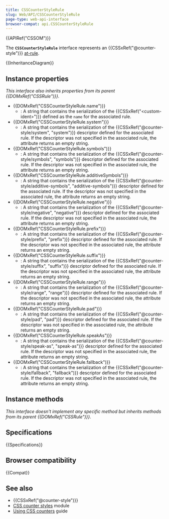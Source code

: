 ```yaml
---
title: CSSCounterStyleRule
slug: Web/API/CSSCounterStyleRule
page-type: web-api-interface
browser-compat: api.CSSCounterStyleRule
---
```


{{APIRef("CSSOM")}}

The **`CSSCounterStyleRule`** interface represents an {{CSSxRef("@counter-style")}} [at-rule](/en-US/docs/Web/CSS/CSS_syntax/At-rule).

{{InheritanceDiagram}}

## Instance properties

_This interface also inherits properties from its parent {{DOMxRef("CSSRule")}}._

- {{DOMxRef("CSSCounterStyleRule.name")}}
  - : A string that contains the serialization of the {{CSSxRef("&lt;custom-ident&gt;")}} defined as the `name` for the associated rule.
- {{DOMxRef("CSSCounterStyleRule.system")}}
  - : A string that contains the serialization of the {{CSSxRef("@counter-style/system", "system")}} descriptor defined for the associated rule. If the descriptor was not specified in the associated rule, the attribute returns an empty string.
- {{DOMxRef("CSSCounterStyleRule.symbols")}}
  - : A string that contains the serialization of the {{CSSxRef("@counter-style/symbols", "symbols")}} descriptor defined for the associated rule. If the descriptor was not specified in the associated rule, the attribute returns an empty string.
- {{DOMxRef("CSSCounterStyleRule.additiveSymbols")}}
  - : A string that contains the serialization of the {{CSSxRef("@counter-style/additive-symbols", "additive-symbols")}} descriptor defined for the associated rule. If the descriptor was not specified in the associated rule, the attribute returns an empty string.
- {{DOMxRef("CSSCounterStyleRule.negative")}}
  - : A string that contains the serialization of the {{CSSxRef("@counter-style/negative", "negative")}} descriptor defined for the associated rule. If the descriptor was not specified in the associated rule, the attribute returns an empty string.
- {{DOMxRef("CSSCounterStyleRule.prefix")}}
  - : A string that contains the serialization of the {{CSSxRef("@counter-style/prefix", "prefix")}} descriptor defined for the associated rule. If the descriptor was not specified in the associated rule, the attribute returns an empty string.
- {{DOMxRef("CSSCounterStyleRule.suffix")}}
  - : A string that contains the serialization of the {{CSSxRef("@counter-style/suffix", "suffix")}} descriptor defined for the associated rule. If the descriptor was not specified in the associated rule, the attribute returns an empty string.
- {{DOMxRef("CSSCounterStyleRule.range")}}
  - : A string that contains the serialization of the {{CSSxRef("@counter-style/range", "range")}} descriptor defined for the associated rule. If the descriptor was not specified in the associated rule, the attribute returns an empty string.
- {{DOMxRef("CSSCounterStyleRule.pad")}}
  - : A string that contains the serialization of the {{CSSxRef("@counter-style/pad", "pad")}} descriptor defined for the associated rule. If the descriptor was not specified in the associated rule, the attribute returns an empty string.
- {{DOMxRef("CSSCounterStyleRule.speakAs")}}
  - : A string that contains the serialization of the {{CSSxRef("@counter-style/speak-as", "speak-as")}} descriptor defined for the associated rule. If the descriptor was not specified in the associated rule, the attribute returns an empty string.
- {{DOMxRef("CSSCounterStyleRule.fallback")}}
  - : A string that contains the serialization of the {{CSSxRef("@counter-style/fallback", "fallback")}} descriptor defined for the associated rule. If the descriptor was not specified in the associated rule, the attribute returns an empty string.

## Instance methods

_This interface doesn't implement any specific method but inherits methods from its parent {{DOMxRef("CSSRule")}}._

## Specifications

{{Specifications}}

## Browser compatibility

{{Compat}}

## See also

- {{CSSxRef("@counter-style")}}
- [CSS counter styles](/en-US/docs/Web/CSS/CSS_counter_styles) module
- [Using CSS counters](/en-US/docs/Web/CSS/CSS_counter_styles/Using_CSS_counters) guide
